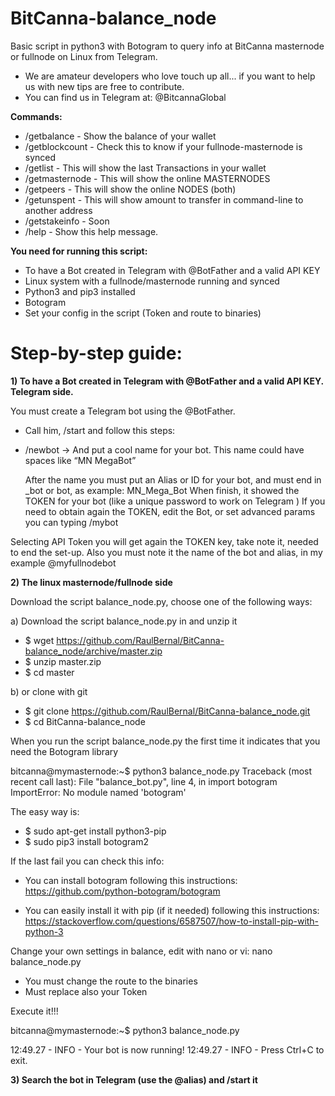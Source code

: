 # BitCanna-balance_node
Basic script in python3 with Botogram to query info at BitCanna masternode or fullnode on Linux from Telegram.
* We are amateur developers who love touch up all... if you want to help us with new tips are free to contribute.
* You can find us in Telegram at: @BitcannaGlobal

**Commands:**

* /getbalance - Show the balance of your wallet
* /getblockcount - Check this to know if your fullnode-masternode is synced
* /getlist - This will show the last Transactions in your wallet
* /getmasternode - This will show the online MASTERNODES
* /getpeers - This will show the online NODES (both)
* /getunspent - This will show amount to transfer in command-line to another address
* /getstakeinfo - Soon
* /help - Show this help message.

**You need for running this script:**
* To have a Bot created in Telegram with @BotFather and a valid API KEY
* Linux system with a fullnode/masternode running and synced
* Python3 and pip3 installed 
* Botogram
* Set your config in the script (Token and route to binaries)

# Step-by-step guide:

**1) To have a Bot created in Telegram with @BotFather and a valid API KEY. Telegram side.**

You must create a Telegram bot using the @BotFather. 
* Call him, /start and follow this steps:

* /newbot → And put a cool name for your bot. This name could have spaces like “MN MegaBot”
  
    After the name you must put an Alias or ID for your bot, and must end in _bot or bot, as example: MN_Mega_Bot
    When finish, it showed the TOKEN for your bot (like a unique password to work on Telegram )
    If you need to obtain again the TOKEN, edit the Bot, or set advanced params you can typing /mybot

Selecting API Token you will get again the TOKEN key, take note it, needed to end the set-up.
Also you must note it the name of the bot and alias, in my example @myfullnodebot


**2) The linux masternode/fullnode side**

Download the script balance_node.py, choose one of the following ways:

a) Download the script balance_node.py in and unzip it 
  * $ wget https://github.com/RaulBernal/BitCanna-balance_node/archive/master.zip
  * $ unzip master.zip
  * $ cd master

b) or clone with git
  * $ git clone https://github.com/RaulBernal/BitCanna-balance_node.git
  * $ cd BitCanna-balance_node

When you run the script balance_node.py the first time it indicates that you need the Botogram library

bitcanna@mymasternode:~$ python3 balance_node.py
Traceback (most recent call last):
  File "balance_bot.py", line 4, in <module>
    import botogram
ImportError: No module named 'botogram'

The easy way is:

* $ sudo apt-get install python3-pip
* $ sudo pip3 install botogram2

If the last fail you can check this info:

* You can install botogram following this instructions:
https://github.com/python-botogram/botogram

* You can easily install it with pip (if it needed) following this instructions:
https://stackoverflow.com/questions/6587507/how-to-install-pip-with-python-3


Change your own settings in balance, edit with nano or vi:  nano balance_node.py
* You must change the route to the binaries
* Must replace also your Token 


Execute it!!!

bitcanna@mymasternode:~$ python3 balance_node.py

12:49.27 -   INFO    - Your bot is now running!
12:49.27 -   INFO    - Press Ctrl+C to exit.

**3) Search the bot in Telegram (use the @alias) and /start it**
